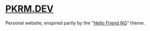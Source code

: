 # [PKRM.DEV](https://pkrm.dev)

Personal website, enspired partly by the "[Hello Friend NG](https://github.com/rhazdon/hugo-theme-hello-friend-ng)" theme.